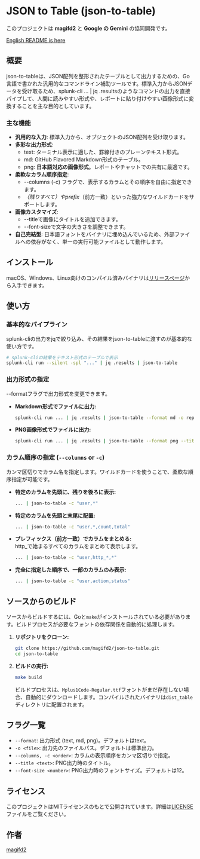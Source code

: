 # **JSON to Table (json-to-table)**

このプロジェクトは **magifd2** と **Google の Gemini** の協同開発です。

[English README is here](README.md)

## **概要**

json-to-tableは、JSON配列を整形されたテーブルとして出力するための、Go言語で書かれた汎用的なコマンドライン補助ツールです。標準入力からJSONデータを受け取るため、splunk-cli ... | jq .resultsのようなコマンドの出力を直接パイプして、人間に読みやすい形式や、レポートに貼り付けやすい画像形式に変換することを主な目的としています。

### **主な機能**

* **汎用的な入力**: 標準入力から、オブジェクトのJSON配列を受け取ります。  
* **多彩な出力形式**:  
  * text: ターミナル表示に適した、罫線付きのプレーンテキスト形式。  
  * md: GitHub Flavored Markdown形式のテーブル。  
  * png: **日本語対応の画像形式**。レポートやチャットでの共有に最適です。  
* **柔軟なカラム順序指定**:  
  * --columns (-c) フラグで、表示するカラムとその順序を自由に指定できます。  
  * *（残りすべて）やprefix*（前方一致）といった強力なワイルドカードをサポートします。  
* **画像カスタマイズ**:  
  * --titleで画像にタイトルを追加できます。  
  * --font-sizeで文字の大きさを調整できます。  
* **自己完結型**: 日本語フォントをバイナリに埋め込んでいるため、外部ファイルへの依存がなく、単一の実行可能ファイルとして動作します。

## **インストール**

macOS、Windows、Linux向けのコンパイル済みバイナリは[リリースページ](https://github.com/magifd2/json-to-table/releases)から入手できます。

## **使い方**

### **基本的なパイプライン**

splunk-cliの出力をjqで絞り込み、その結果をjson-to-tableに渡すのが基本的な使い方です。

```bash
# splunk-cliの結果をテキスト形式のテーブルで表示  
splunk-cli run --silent -spl "..." | jq .results | json-to-table
```

### **出力形式の指定**

--formatフラグで出力形式を変更できます。

* **Markdown形式でファイルに出力:**  
  ```bash
  splunk-cli run ... | jq .results | json-to-table --format md -o report.md
  ```

* **PNG画像形式でファイルに出力:**  
  ```bash
  splunk-cli run ... | jq .results | json-to-table --format png --title "DNS Query Ranking" -o report.png
  ```

### **カラム順序の指定 (`--columns` or `-c`)**

カンマ区切りでカラム名を指定します。ワイルドカードを使うことで、柔軟な順序指定が可能です。

* **特定のカラムを先頭に、残りを後ろに表示:**  
  ```bash
  ... | json-to-table -c "user,*"
  ```

* **特定のカラムを先頭と末尾に配置:**  
  ```bash
  ... | json-to-table -c "user,*,count,total"
  ```

* **プレフィックス（前方一致）でカラムをまとめる:**  
  http_で始まるすべてのカラムをまとめて表示します。  
  ```bash
  ... | json-to-table -c "user,http_*,*"
  ```

* **完全に指定した順序で、一部のカラムのみ表示:**  
  ```bash
  ... | json-to-table -c "user,action,status"
  ```

## **ソースからのビルド**

ソースからビルドするには、Goと`make`がインストールされている必要があります。ビルドプロセスが必要なフォントの依存関係を自動的に処理します。

1.  **リポジトリをクローン:**
    ```bash
    git clone https://github.com/magifd2/json-to-table.git
    cd json-to-table
    ```

2.  **ビルドの実行:**
    ```bash
    make build
    ```
    ビルドプロセスは、`Mplus1Code-Regular.ttf`フォントがまだ存在しない場合、自動的にダウンロードします。コンパイルされたバイナリは`dist_table`ディレクトリに配置されます。

## **フラグ一覧**

* `--format`: 出力形式 (text, md, png)。デフォルトはtext。  
* `-o <file>`: 出力先のファイルパス。デフォルトは標準出力。  
* `--columns, -c <order>`: カラムの表示順序をカンマ区切りで指定。  
* `--title <text>`: PNG出力時のタイトル。  
* `--font-size <number>`: PNG出力時のフォントサイズ。デフォルトは12。

## **ライセンス**

このプロジェクトはMITライセンスのもとで公開されています。詳細は[LICENSE](LICENSE)ファイルをご覧ください。

## **作者**

[magifd2](https://github.com/magifd2)
